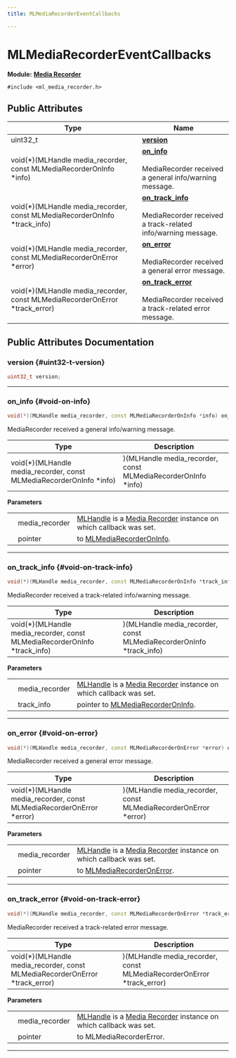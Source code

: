 ```yaml
---
title: MLMediaRecorderEventCallbacks

---
```


# MLMediaRecorderEventCallbacks

**Module:** **[Media Recorder](/versioned_docs/version-22-Feb-2023/api-ref/api/Modules/group___media_recorder/group___media_recorder.md)**






`#include <ml_media_recorder.h>`

## Public Attributes

| Type           | Name           |
| -------------- | -------------- |
| uint32_t | **[version](/versioned_docs/version-22-Feb-2023/api-ref/api/Modules/group___media_recorder/group___media_recorder.md#uint32-t-version)**  |
| void(*)(MLHandle media_recorder, const MLMediaRecorderOnInfo *info) | **[on_info](/versioned_docs/version-22-Feb-2023/api-ref/api/Modules/group___media_recorder/group___media_recorder.md#void-on-info)** <br></br>MediaRecorder received a general info/warning message.  |
| void(*)(MLHandle media_recorder, const MLMediaRecorderOnInfo *track_info) | **[on_track_info](/versioned_docs/version-22-Feb-2023/api-ref/api/Modules/group___media_recorder/group___media_recorder.md#void-on-track-info)** <br></br>MediaRecorder received a track-related info/warning message.  |
| void(*)(MLHandle media_recorder, const MLMediaRecorderOnError *error) | **[on_error](/versioned_docs/version-22-Feb-2023/api-ref/api/Modules/group___media_recorder/group___media_recorder.md#void-on-error)** <br></br>MediaRecorder received a general error message.  |
| void(*)(MLHandle media_recorder, const MLMediaRecorderOnError *track_error) | **[on_track_error](/versioned_docs/version-22-Feb-2023/api-ref/api/Modules/group___media_recorder/group___media_recorder.md#void-on-track-error)** <br></br>MediaRecorder received a track-related error message.  |

## Public Attributes Documentation

### version {#uint32-t-version}

```cpp
uint32_t version;
```






-----------

### on_info {#void-on-info}

```cpp
void(*)(MLHandle media_recorder, const MLMediaRecorderOnInfo *info) on_info;
```

MediaRecorder received a general info/warning message. 


| Type | Description |
|--|--|
| void(*)(MLHandle media_recorder, const MLMediaRecorderOnInfo *info) | )(MLHandle media_recorder, const MLMediaRecorderOnInfo *info) |


**Parameters**

|  |   |   |
|--|--|--|
|  |media_recorder|[MLHandle](/versioned_docs/version-22-Feb-2023/api-ref/api/Modules/group___platform/group___platform.md#uint64-t-mlhandle) is a [Media Recorder](/versioned_docs/version-22-Feb-2023/api-ref/api/Modules/group___media_recorder/group___media_recorder.md) instance on which callback was set. |
|  |pointer|to [MLMediaRecorderOnInfo](/versioned_docs/version-22-Feb-2023/api-ref/api/Modules/group___media_recorder/struct_m_l_media_recorder_on_info.md). |




-----------

### on_track_info {#void-on-track-info}

```cpp
void(*)(MLHandle media_recorder, const MLMediaRecorderOnInfo *track_info) on_track_info;
```

MediaRecorder received a track-related info/warning message. 


| Type | Description |
|--|--|
| void(*)(MLHandle media_recorder, const MLMediaRecorderOnInfo *track_info) | )(MLHandle media_recorder, const MLMediaRecorderOnInfo *track_info) |


**Parameters**

|  |   |   |
|--|--|--|
|  |media_recorder|[MLHandle](/versioned_docs/version-22-Feb-2023/api-ref/api/Modules/group___platform/group___platform.md#uint64-t-mlhandle) is a [Media Recorder](/versioned_docs/version-22-Feb-2023/api-ref/api/Modules/group___media_recorder/group___media_recorder.md) instance on which callback was set. |
|  |track_info|pointer to [MLMediaRecorderOnInfo](/versioned_docs/version-22-Feb-2023/api-ref/api/Modules/group___media_recorder/struct_m_l_media_recorder_on_info.md). |




-----------

### on_error {#void-on-error}

```cpp
void(*)(MLHandle media_recorder, const MLMediaRecorderOnError *error) on_error;
```

MediaRecorder received a general error message. 


| Type | Description |
|--|--|
| void(*)(MLHandle media_recorder, const MLMediaRecorderOnError *error) | )(MLHandle media_recorder, const MLMediaRecorderOnError *error) |


**Parameters**

|  |   |   |
|--|--|--|
|  |media_recorder|[MLHandle](/versioned_docs/version-22-Feb-2023/api-ref/api/Modules/group___platform/group___platform.md#uint64-t-mlhandle) is a [Media Recorder](/versioned_docs/version-22-Feb-2023/api-ref/api/Modules/group___media_recorder/group___media_recorder.md) instance on which callback was set. |
|  |pointer|to [MLMediaRecorderOnError](/versioned_docs/version-22-Feb-2023/api-ref/api/Modules/group___media_recorder/struct_m_l_media_recorder_on_error.md). |




-----------

### on_track_error {#void-on-track-error}

```cpp
void(*)(MLHandle media_recorder, const MLMediaRecorderOnError *track_error) on_track_error;
```

MediaRecorder received a track-related error message. 


| Type | Description |
|--|--|
| void(*)(MLHandle media_recorder, const MLMediaRecorderOnError *track_error) | )(MLHandle media_recorder, const MLMediaRecorderOnError *track_error) |


**Parameters**

|  |   |   |
|--|--|--|
|  |media_recorder|[MLHandle](/versioned_docs/version-22-Feb-2023/api-ref/api/Modules/group___platform/group___platform.md#uint64-t-mlhandle) is a [Media Recorder](/versioned_docs/version-22-Feb-2023/api-ref/api/Modules/group___media_recorder/group___media_recorder.md) instance on which callback was set. |
|  |pointer|to MLMediaRecorderError. |




-----------


